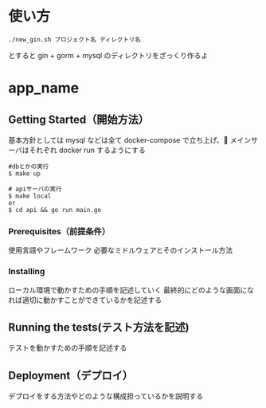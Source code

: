 # 使い方

```shell
./new_gin.sh プロジェクト名 ディレクトリ名
```

とすると
gin + gorm + mysql のディレクトリをざっくり作るよ

# app_name

## Getting Started（開始方法）

基本方針としては mysql などは全て docker-compose で立ち上げ、 メインサーバはそれぞれ docker run するようにする

```shell
#dbとかの実行
$ make up
```

```shell
# apiサーバの実行
$ make local
or
$ cd api && go run main.go
```

### Prerequisites（前提条件）

使用言語やフレームワーク
必要なミドルウェアとそのインストール方法

### Installing

ローカル環境で動かすための手順を記述していく
最終的にどのような画面になれば適切に動かすことができているかを記述する

## Running the tests(テスト方法を記述)

テストを動かすための手順を記述する

## Deployment（デプロイ）

デプロイをする方法やどのような構成担っているかを説明する
